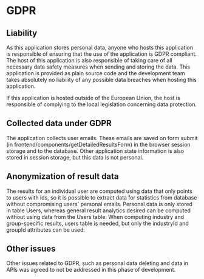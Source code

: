 # GDPR

## Liability

As this application stores personal data, anyone who hosts this application is responsible of ensuring that the use of the application is GDPR compliant. The host of this application is also responsible of taking care of all necessary data safety measures when sending and storing the data. This application is provided as plain source code and the development team takes absolutely no liability of any possible data breaches when hosting this application.

If this application is hosted outside of the European Union, the host is responsible of complying to the local legislation concerning data protection.

## Collected data under GDPR

The application collects user emails. These emails are saved on form submit (in frontend/components/getDetailedResultsForm) in the browser session storage and to the database. Other application state information is also stored in session storage, but this data is not personal.

## Anonymization of result data

The results for an individual user are computed using data that only points to users with ids, so it is possible to extract data for statistics from database without compromising users' personal emails. Personal data is only stored in table Users, whereas general result analytics desired can be computed without using data from the Users table. When computing industry and group-specific results, users table is needed, but only the industryId and groupId attributes can be used.

## Other issues

Other issues related to GDPR, such as personal data deleting and data in APIs was agreed to not be addressed in this phase of development.
